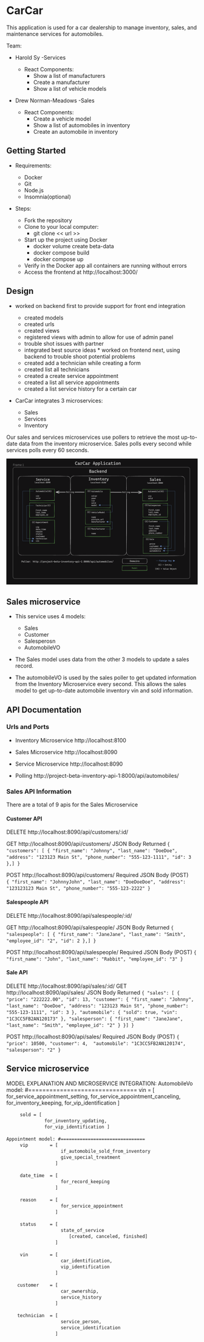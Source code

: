 # CarCar

This application is used for a car dealership to manage inventory, sales, and maintenance services for automobiles.


Team:

* Harold Sy -Services 
    - React Components:
        - Show a list of manufacturers
        - Create a manufacturer
        - Show a list of vehicle models
        
* Drew Norman-Meadows -Sales 
    - React Components:
        - Create a vehicle model
        - Show a list of automobiles in inventory
        - Create an automobile in inventory

## Getting Started

* Requirements:
    - Docker
    - Git
    - Node.js
    - Insomnia(optional)

* Steps:
    - Fork the repository
    - Clone to your local computer:
        - git clone << url >>
    - Start up the project using Docker
        - docker volume create beta-data
        - docker compose build
        - docker compose up
    - Verify in the Docker app all containers  are running without errors
    - Access the frontend at http://localhost:3000/



## Design
   * worked on backend first to provide support for front end integration
       - created models
       - created urls
       - created views
       - registered views with admin to allow for use of admin panel
       - trouble shot issues with partner
       - integrated best source ideas
    * worked on frontend next, using backend to trouble shoot potential problems
       - created add a technician while creating a form
       - created list all technicians
       - created a create service appointment
       - created a list all service appointments
       - created a list service history for a certain car

* CarCar integrates 3 microservices:
    - Sales
    - Services
    - Inventory

Our sales and services microservices use pollers to retrieve the most
up-to-date data from the inventory microservice. Sales polls every
second while services polls every 60 seconds.



![Img](/images/project_beta_CarCar.png)


## Sales microservice

* This service uses 4 models:
    - Sales
    - Customer 
    - Salesperosn
    - AutomobileVO

* The Sales model uses data from the other 3 models to update a sales record.

* The automobileVO is used by the sales poller to get updated information from the Inventory Microservice every second. This allows the sales model to get up-to-date automobile inventory vin and sold information.


## API Documentation

### Urls and Ports

* Inventory Microservice
    http://localhost:8100

* Sales Microservice
    http://localhost:8090

* Service Microservice
    http://localhost:8090

* Polling
    http://project-beta-inventory-api-1:8000/api/automobiles/

        
### Sales API Information

There are a total of 9 apis for the Sales Microservice

#### Customer API

DELETE  http://localhost:8090/api/customers/:id/

GET     http://localhost:8090/api/customers/
JSON Body Returned
        ```
        {
        "customers": [
            {
                "first_name": "Johnny",
                "last_name": "DoeDoe",
                "address": "123123 Main St",
                "phone_number": "555-123-1111",
                "id": 3
            },]
        }
        ```


POST    http://localhost:8090/api/customers/
Required JSON Body (POST)
        ```    
        {
            "first_name": "JohnnyJohn",
            "last_name": "DoeDoeDoe",
            "address": "123123123 Main St",
            "phone_number": "555-123-2222"
        }
        ```
            
#### Salespeople API

DELETE  http://localhost:8090/api/salespeople/:id/

GET     http://localhost:8090/api/salespeople/
JSON Body Returned
        ```
        {
        "salespeople": [
            {
                "first_name": "JaneJane",
                "last_name": "Smith",
                "employee_id": "2",
                "id": 2
            },]
        }
        ```

POST    http://localhost:8090/api/salespeople/
Required JSON Body (POST)
        ```
        {
            "first_name": "John",
            "last_name": "Rabbit",
            "employee_id": "3"
        }
        ```

#### Sale API

DELETE  http://localhost:8090/api/sales/:id/
GET     http://localhost:8090/api/sales/
JSON Body Returned
        ```
        {
        "sales": [
            {
                "price": "222222.00",
                "id": 13,
                "customer": {
                    "first_name": "Johnny",
                    "last_name": "DoeDoe",
                    "address": "123123 Main St",
                    "phone_number": "555-123-1111",
                    "id": 3
                },
                "automobile": {
                    "sold": true,
                    "vin": "1C3CC5FB2AN120173"
                },
                "salesperson": {
                    "first_name": "JaneJane",
                    "last_name": "Smith",
                    "employee_id": "2"
                }
            }]
        }
        ```

POST    http://localhost:8090/api/sales/
Required JSON Body (POST)
        ```
        {
            "price": 10500,
            "customer": 4, 
            "automobile": "1C3CC5FB2AN120174",
            "salesperson": "2"
        }
        ```


## Service microservice
MODEL EXPLANATION AND MICROSERVICE INTEGRATION:
    AutomobileVo model: #===============================
         vin = [
                 for_service_appointment_setting,
                 for_service_appointment_canceling,
                 for_inventory_keeping,
                 for_vip_identification ]
         
         sold = [
                  for_inventory_updating,
                  for_vip_identification ]

    Appointment model: #===============================
         vip        = [ 
                        if_automobile_sold_from_inventory
                        give_special_treatment
                      ]

         date_time  = [
                        for_record_keeping
                      ]

         reason     = [
                        for_service_appointment
                      ]

         status     = [
                        state_of_service
                           [created, canceled, finished]
                      ]
        
         vin        = [
                        car_identification,
                        vip_identification
                      ]   
               
        customer    = [
                        car_ownership,
                        service_history
                      ]
        
        technician  = [
                        service_person,
                        service_identification
                      ] 
    




